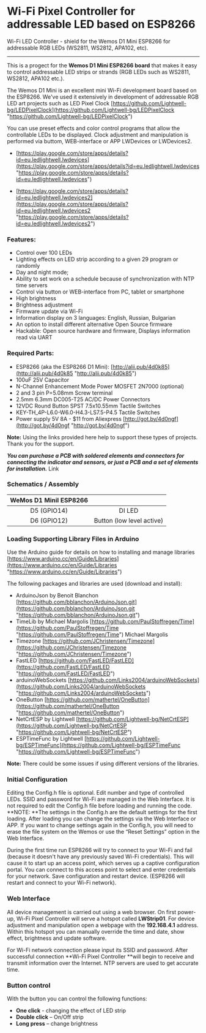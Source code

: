 # Wi-Fi Pixel Controller for addressable LED based on ESP8266
Wi-Fi LED Controller - shield for the Wemos D1 Mini ESP8266 for addressable RGB LEDs (WS2811, WS2812, APA102, etc).

------------
This is a progect for the **Wemos D1 Mini ESP8266 board** that makes it easy to control addressable LED strips or strands (RGB LEDs such as WS2811, WS2812, APA102 etc.).

The Wemos D1 Mini is an excellent mini Wi-Fi development board based on the ESP8266. We've used it extensively in development of addressable RGB LED art projects such as LED Pixel Clock [https://github.com/Lightwell-bg/LEDPixelClock](https://github.com/Lightwell-bg/LEDPixelClock "https://github.com/Lightwell-bg/LEDPixelClock")

You can use preset effects and color control programs that allow the controllable LEDs to be displayed.
Clock adjustment and manipulation is performed via buttom, WEB-interface or APP LWDevices or LWDevices2.

-  [https://play.google.com/store/apps/details?id=eu.ledlightwell.lwdevices](https://play.google.com/store/apps/details?id=eu.ledlightwell.lwdevices "https://play.google.com/store/apps/details?id=eu.ledlightwell.lwdevices")

-  [https://play.google.com/store/apps/details?id=eu.ledlightwell.lwdevices2](https://play.google.com/store/apps/details?id=eu.ledlightwell.lwdevices2 "https://play.google.com/store/apps/details?id=eu.ledlightwell.lwdevices2")

### Features:
- Control over 100 LEDs
- Lighting effects on LED strip according to a given 29 program or randomly
- Day and night mode;
- Ability to set work on a schedule because of synchronization with NTP time servers
- Control via button or WEB-interface from PC, tablet or smartphone
- High brightness
- Brightness adjustment
- Firmware update via Wi-Fi
- Information display on 3 languages: English, Russian, Bulgarian
- An option to install different alternative Open Source firmware
- Hackable: Open source hardware and firmware, Displays information read via UART


### Required Parts:
- ESP8266 (aka the ESP8266 D1 Mini): [http://alii.pub/4d0k85](http://alii.pub/4d0k85 "http://alii.pub/4d0k85")
- 100uF 25V Capacitor
- N-Channel Enhancement Mode Power MOSFET 2N7000 (optional)
- 2 and 3 pin P=5.08mm Screw terminal
- 2.5mm 6.3mm DC005-T25 AC/DC Power Connectors
- 12VDC Round Button SPST 7.5x10.55mm Tactile Switches
- KEY-TH_4P-L6.0-W6.0-H4.3-LS7.5-P4.5 Tactile Switches
- Power supply 5V 8A - $11 from Aliexpress [http://got.by/4d0ngf](http://got.by/4d0ngf "http://got.by/4d0ngf")

**Note:** Using the links provided here help to support these types of projects. Thank you for the support.

***You can purchase a PCB with soldered elements and connectors for connecting the indicator and sensors, or just a PCB and a set of elements for installation.*** Link

### Schematics / Assembly
|WeMos D1 MiniI ESP8266   |   |
| :------------: | :------------: |
| D5 (GPIO14)  | DI LED  |
| D6 (GPIO12)  |  Button (low level active) |


### Loading Supporting Library Files in Arduino
Use the Arduino guide for details on how to installing and manage libraries [https://www.arduino.cc/en/Guide/Libraries](https://www.arduino.cc/en/Guide/Libraries "https://www.arduino.cc/en/Guide/Libraries") 

The following packages and libraries are used (download and install):
- ArduinoJson by Benoit Blanchon [https://github.com/bblanchon/ArduinoJson.git](https://github.com/bblanchon/ArduinoJson.git "https://github.com/bblanchon/ArduinoJson.git")
- TimeLib by Michael Margolis [https://github.com/PaulStoffregen/Time](https://github.com/PaulStoffregen/Time "https://github.com/PaulStoffregen/Time") Michael Margolis
- Timezone [https://github.com/JChristensen/Timezone](https://github.com/JChristensen/Timezone "https://github.com/JChristensen/Timezone")
- FastLED  [https://github.com/FastLED/FastLED](https://github.com/FastLED/FastLED "https://github.com/FastLED/FastLED")
- arduinoWebSockets [https://github.com/Links2004/arduinoWebSockets](https://github.com/Links2004/arduinoWebSockets "https://github.com/Links2004/arduinoWebSockets")
- OneButton [https://github.com/mathertel/OneButton](https://github.com/mathertel/OneButton "https://github.com/mathertel/OneButton")
- NetCrtESP by Lightwell [https://github.com/Lightwell-bg/NetCrtESP](https://github.com/Lightwell-bg/NetCrtESP "https://github.com/Lightwell-bg/NetCrtESP")
- ESPTimeFunc by Lightwell [https://github.com/Lightwell-bg/ESPTimeFunc](https://github.com/Lightwell-bg/ESPTimeFunc "https://github.com/Lightwell-bg/ESPTimeFunc")

**Note:** There could be some issues if using different versions of the libraries.

### Initial Configuration
Editing the Config.h file is optional. Edit number and type of controlled LEDs. SSID and password for Wi-Fi are managed in the Web Interface. It is not required to edit the Config.h file before loading and running the code.
**NOTE: **The settings in the Config.h are the default settings for the first loading. After loading you can change the settings via the Web Interface or APP. If you want to change settings again in the Config.h, you will need to erase the file system on the Wemos or use the “Reset Settings” option in the Web Interface.

 During the first time run ESP8266 will try to connect to your Wi-Fi and fail (because it doesn't have any previously saved Wi-Fi credentials). This will cause it to start up an access point, which serves up a captive configuration portal.
You can connect to this access point to select and enter credentials for your network. Save configuration and restart device. (ESP8266 will restart and connect to your Wi-Fi network).


### Web Interface
All device management is carried out using a web browser.  On first power-up, Wi-Fi Pixel Controller will serve a hotspot called **LWStrip01**. For device adjustment and manipulation open a webpage with the **192.168.4.1** address. Within this hotspot you can manually override the time and date, show effect, brightness and update software.

For Wi-Fi network connection please input its SSID and password.  After successful connection **Wi-Fi Pixel Controller **will begin to receive and transmit information over the Internet. NTP servers are used to get accurate time.

### Button control
With the button you can control the following functions:
- **One click** - changing the effect of LED strip
- **Double click** – On/Off strip
- **Long press** – change brightness

